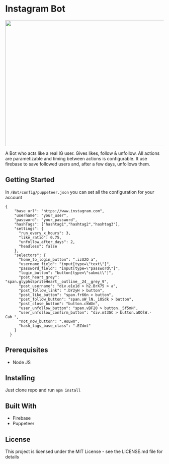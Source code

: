 # Instagram Bot

<img src="https://media.giphy.com/media/jV5TVRhrbSdlt4skat/giphy.gif" width="600" height="400" />

A Bot who acts like a real IG user. Gives likes, follow & unfollow. All actions are parametizable and timing between actions is configurable. It use firebase to save followed users and, after a few days, unfollows them.

## Getting Started

In ```/Bot/config/puppeteer.json``` you can set all the configuration for your account
```
{
    "base_url": "https://www.instagram.com",
    "username": "your_user",
    "password": "your_password",
    "hashTags": ["hashtag1","hashtag2","hashtag3"],
    "settings": {
      "run_every_x_hours": 3,
      "like_ratio": 0.75,
      "unfollow_after_days": 2,
      "headless": false
    },
    "selectors": {
      "home_to_login_button": ".izU2O a",
      "username_field": "input[type=\"text\"]",
      "password_field": "input[type=\"password\"]",
      "login_button": "button[type=\"submit\"]",
      "post_heart_grey": "span.glyphsSpriteHeart__outline__24__grey_9",
      "post_username": "div.e1e1d > h2.BrX75 > a",
      "post_follow_link": ".bY2yH > button",
      "post_like_button": "span.fr66n > button",
      "post_follow_button": "span.oW_lN._1OSdk > button",
      "post_close_button": "button.ckWGn",
      "user_unfollow_button": "span.vBF20 > button._5f5mN",
      "user_unfollow_confirm_button": "div.mt3GC > button.aOOlW.-Cab_",
      "not_now_button": ".HoLwm",
      "hash_tags_base_class": ".EZdmt"
    }
  }
```
## Prerequisites

* Node JS


## Installing

Just clone repo and run ```npm install```

## Built With

* Firebase
* Puppeteer

## License

This project is licensed under the MIT License - see the LICENSE.md file for details

